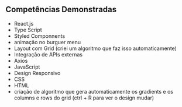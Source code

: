 ## Competências Demonstradas

- React.js
- Type Script
- Styled Componnents
- animação no burguer menu
- Layout com Grid (criei um algoritmo que faz isso automaticamente)
- Integração de APIs externas
- Axios
- JavaScript
- Design Responsivo
- CSS
- HTML
- criação de algoritmo que gera automaticamente os gradients e os columns e rows do grid (ctrl + R para ver o design mudar)
 
